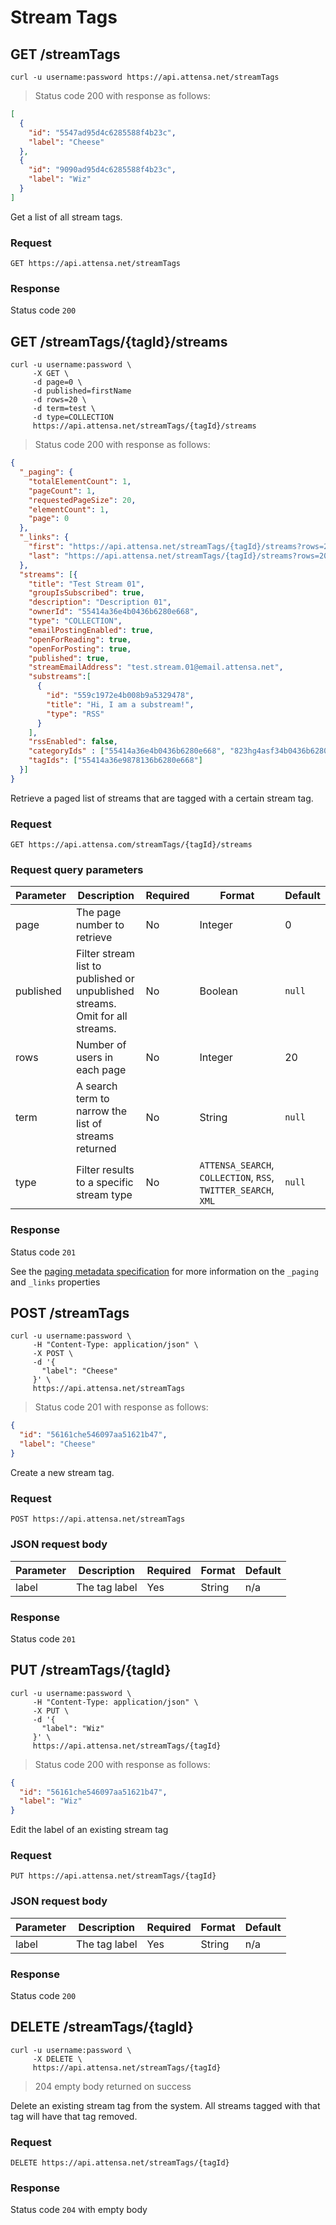 # Stream Tags

## GET /streamTags

```shell
curl -u username:password https://api.attensa.net/streamTags
```
> Status code 200 with response as follows:

```json
[
  {
    "id": "5547ad95d4c6285588f4b23c",
    "label": "Cheese"
  },
  {
    "id": "9090ad95d4c6285588f4b23c",
    "label": "Wiz"
  }
]
```

Get a list of all stream tags.

### Request

`GET https://api.attensa.net/streamTags`

### Response

Status code `200`

## GET /streamTags/{tagId}/streams

```shell
curl -u username:password \
     -X GET \
     -d page=0 \
     -d published=firstName
     -d rows=20 \
     -d term=test \
     -d type=COLLECTION
     https://api.attensa.net/streamTags/{tagId}/streams
```

> Status code 200 with response as follows:

```json
{
  "_paging": {
    "totalElementCount": 1,
    "pageCount": 1,
    "requestedPageSize": 20,
    "elementCount": 1,
    "page": 0
  },
  "_links": {
    "first": "https://api.attensa.net/streamTags/{tagId}/streams?rows=20&page=0&term=test&published=true&type=COLLECTION",
    "last": "https://api.attensa.net/streamTags/{tagId}/streams?rows=20&page=0&term=test&published=true&type=COLLECTION"
  },
  "streams": [{
    "title": "Test Stream 01",
    "groupIsSubscribed": true,
    "description": "Description 01",
    "ownerId": "55414a36e4b0436b6280e668",
    "type": "COLLECTION",
    "emailPostingEnabled": true,
    "openForReading": true,
    "openForPosting": true,
    "published": true,
    "streamEmailAddress": "test.stream.01@email.attensa.net",
    "substreams":[
      {
        "id": "559c1972e4b008b9a5329478",
        "title": "Hi, I am a substream!",
        "type": "RSS"
      }
    ],
    "rssEnabled": false,
    "categoryIds" : ["55414a36e4b0436b6280e668", "823hg4asf34b0436b6280e668"],
    "tagIds": ["55414a36e9878136b6280e668"]
  }]
}
```

Retrieve a paged list of streams that are tagged with a certain stream tag.

### Request

`GET https://api.attensa.com/streamTags/{tagId}/streams`

### Request query parameters

Parameter | Description | Required | Format | Default
--------- | ----------- | -------- | ------ | -------
page | The page number to retrieve | No | Integer | 0
published | Filter stream list to published or unpublished streams. Omit for all streams. | No | Boolean | `null`
rows | Number of users in each page | No | Integer | 20
term | A search term to narrow the list of streams returned | No | String | `null`
type | Filter results to a specific stream type | No | `ATTENSA_SEARCH`, `COLLECTION`, `RSS`, `TWITTER_SEARCH`, `XML` | `null`

### Response

Status code `201`

See the [paging metadata specification](#paging-format) for more information on the `_paging` and `_links` properties

## POST /streamTags

```shell
curl -u username:password \
     -H "Content-Type: application/json" \
     -X POST \
     -d '{
       "label": "Cheese"
     }' \
     https://api.attensa.net/streamTags
```
> Status code 201 with response as follows:

```json
{
  "id": "56161che546097aa51621b47",
  "label": "Cheese"
}
```

Create a new stream tag.

### Request

`POST https://api.attensa.net/streamTags`

### JSON request body

Parameter | Description | Required | Format | Default
--------- | ----------- | -------- | ------ | -------
label | The tag label | Yes | String | n/a

### Response

Status code `201`

## PUT /streamTags/{tagId}

```shell
curl -u username:password \
     -H "Content-Type: application/json" \
     -X PUT \
     -d '{
       "label": "Wiz"
     }' \
     https://api.attensa.net/streamTags/{tagId}
```
> Status code 200 with response as follows:

```json
{
  "id": "56161che546097aa51621b47",
  "label": "Wiz"
}
```

Edit the label of an existing stream tag

### Request

`PUT https://api.attensa.net/streamTags/{tagId}`

### JSON request body

Parameter | Description | Required | Format | Default
--------- | ----------- | -------- | ------ | -------
label | The tag label | Yes | String | n/a

### Response

Status code `200`

## DELETE /streamTags/{tagId}

```shell
curl -u username:password \
     -X DELETE \
     https://api.attensa.net/streamTags/{tagId}
```
> 204 empty body returned on success

Delete an existing stream tag from the system.  All streams tagged with that tag will have that tag removed.

### Request

`DELETE https://api.attensa.net/streamTags/{tagId}`

### Response

Status code `204` with empty body